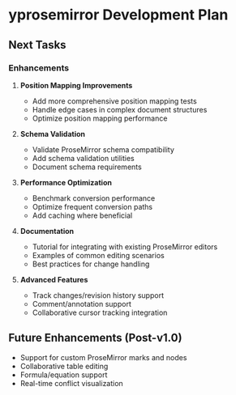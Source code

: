 # yprosemirror Development Plan

## Next Tasks

### Enhancements

1. **Position Mapping Improvements**
   - Add more comprehensive position mapping tests
   - Handle edge cases in complex document structures
   - Optimize position mapping performance

2. **Schema Validation**
   - Validate ProseMirror schema compatibility
   - Add schema validation utilities
   - Document schema requirements

3. **Performance Optimization**
   - Benchmark conversion performance
   - Optimize frequent conversion paths
   - Add caching where beneficial

4. **Documentation**
   - Tutorial for integrating with existing ProseMirror editors
   - Examples of common editing scenarios
   - Best practices for change handling

5. **Advanced Features**
   - Track changes/revision history support
   - Comment/annotation support
   - Collaborative cursor tracking integration

## Future Enhancements (Post-v1.0)

- Support for custom ProseMirror marks and nodes
- Collaborative table editing
- Formula/equation support
- Real-time conflict visualization
